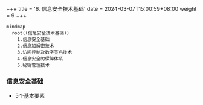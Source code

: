 +++
title = '6. 信息安全技术基础'
date = 2024-03-07T15:00:59+08:00
weight = 9
+++


```mermaid
mindmap
  root((信息安全技术基础))
    1.信息安全基础
    2.信息加解密技术
    3.访问控制及数字签名技术
    4.信息安全的保障体系
    5.秘钥管理技术
```

### 信息安全基础
- 5个基本要素
